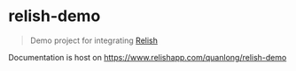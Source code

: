 # relish-demo

> Demo project for integrating [Relish][]

Documentation is host on https://www.relishapp.com/quanlong/relish-demo

[Relish]: https://www.relishapp.com
